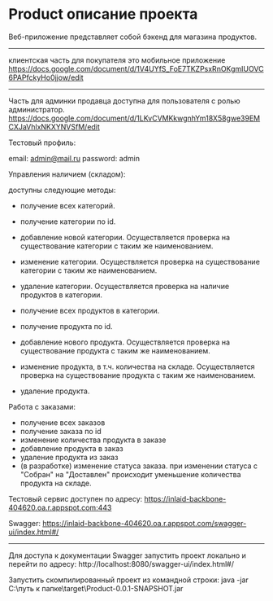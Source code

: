 # Product описание проекта

Веб-приложение представляет собой бэкенд для магазина продуктов.

-----------------------------------------------------------------------------------------------------------------------------
клиентская часть для покупателя это мобильное приложение
https://docs.google.com/document/d/1V4UYfS_FoE7TKZPsxRnOKgmIUOVC6PAPfckyHo0jjow/edit

-----------------------------------------------------------------------------------------------------------------------------
Часть для админки продавца доступна для пользователя с ролью администратор. 
https://docs.google.com/document/d/1LKvCVMKkwgnhYm18X58gwe39EMCXJaVhlxNKXYNVSfM/edit

Тестовый профиль:

email: admin@mail.ru
password: admin

Управления наличием (складом):

доступны следующие методы:
- получение всех категорий.
- получение категории по id.
- добавление новой категории. Осуществляется проверка на существование категории с таким же наименованием.
- изменение категории. Осуществляется проверка на существование категории с таким же наименованием.
- удаление категории. Осуществляется проверка на наличие продуктов в категории.

- получение всех продуктов в категории.
- получение продукта по id.
- добавление нового продукта. Осуществляется проверка на существование продукта с таким же наименованием.
- изменение продукта, в т.ч. количества на складе. Осуществляется проверка на существование продукта с таким же наименованием.
- удаление продукта.


Работа с заказами:
- получение всех заказов
- получение заказа по id
- изменение количества продукта в заказе
- добавление продукта в заказ
- удаление продукта из заказ
- (в разработке) изменение статуса заказа. при изменении статуса с "Собран" на "Доставлен" происходит уменьшение количества продукта на складе.

Тестовый сервис доступен по адресу: https://inlaid-backbone-404620.oa.r.appspot.com:443

Swagger: https://inlaid-backbone-404620.oa.r.appspot.com/swagger-ui/index.html#/


-----------------------------------------------------------------------------------------------------------------------------
Для доступа к документации Swagger запустить проект локально и перейти по адресу: http://localhost:8080/swagger-ui/index.html#/ 

Запустить скомпилированный проект из командной строки: java -jar C:\путь к папке\target\Product-0.0.1-SNAPSHOT.jar
